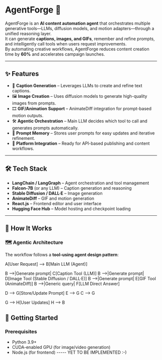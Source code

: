 # AgentForge 🚀

AgentForge is an **AI content automation agent** that orchestrates multiple generative tools—LLMs, diffusion models, and motion adapters—through a unified reasoning layer.  
It can generate **captions, images, and GIFs**, remember and refine prompts, and intelligently call tools when users request improvements.  
By automating creative workflows, AgentForge reduces content creation time by **60%** and accelerates campaign launches.

---

## ✨ Features
- 📝 **Caption Generation** – Leverages LLMs to create and refine text captions.  
- 🖼 **Image Creation** – Uses diffusion models to generate high-quality images from prompts.  
- 🎞 **GIF/Animation Support** – AnimateDiff integration for prompt-based motion outputs.  
- 🛠 **Agentic Orchestration** – Main LLM decides which tool to call and generates prompts automatically.  
- 🔄 **Prompt Memory** – Stores user prompts for easy updates and iterative refinement.  
- 📡 **Platform Integration** – Ready for API-based publishing and content workflows.  

---

## 🛠 Tech Stack
- **LangChain / LangGraph** – Agent orchestration and tool management  
- **Falcon-7B** (or any LLM) – Caption generation and reasoning  
- **Stable Diffusion / DALL·E** – Image generation  
- **AnimateDiff** – GIF and motion generation  
- **React.js** – Frontend editor and user interface  
- **Hugging Face Hub** – Model hosting and checkpoint loading  

---
## 🧠 How It Works

### 🗺️ Agentic Architecture
The workflow follows a **tool-using agent design pattern**:

A[User Request] --> B[Main LLM (Agent)]

B -->|Generate prompt| C[Caption Tool (LLM)]
B -->|Generate prompt| D[Image Tool (Stable Diffusion / DALL·E)]
B -->|Generate prompt| E[GIF Tool (AnimateDiff)]
B -->|Generic query| F[LLM Direct Answer]
    
D --> G[Store/Update Prompt]
E --> G
C --> G

G --> H[User Updates]
H --> B

## 🚀 Getting Started

### Prerequisites
- Python 3.9+  
- CUDA-enabled GPU (for image/video generation)  
- Node.js (for frontend) ----- YET TO BE IMPLEMENTED :-)
